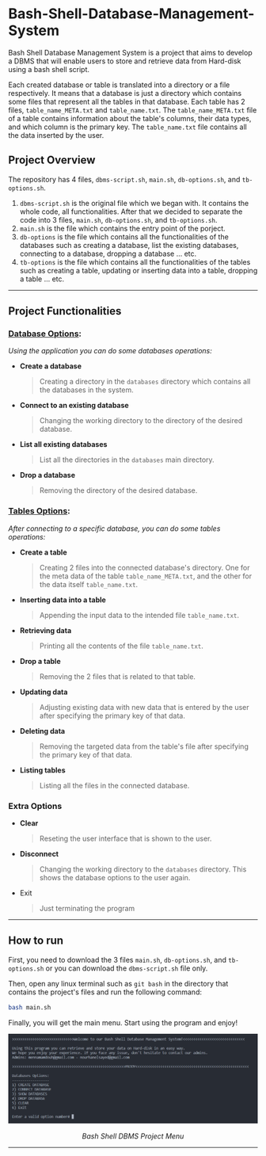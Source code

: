 # Bash-Shell-Database-Management-System
Bash Shell Database Management System is a project that aims to develop a DBMS that will enable users to store and retrieve data from Hard-disk using a bash shell script.

Each created database or table is translated into a directory or a file respectively. It means that a database is just a directory which contains some files that represent all the tables in that database. Each table has 2 files, `table_name_META.txt` and `table_name.txt`. The `table_name_META.txt` file of a table contains information about the table's columns, their data types, and which column is the primary key. The `table_name.txt` file contains all the data inserted by the user.

## Project Overview ##

The repository has 4 files, `dbms-script.sh`, `main.sh`, `db-options.sh`, and `tb-options.sh`.

1. `dbms-script.sh` is the original file which we began with. It contains the whole code, all functionalities. After that we decided to separate the code into 3 files, `main.sh`, `db-options.sh`, and `tb-options.sh`.
2. `main.sh` is the file which contains the entry point of the porject.
3. `db-options` is the file which contains all the functionalities of the databases such as creating a database, list the existing databases, connecting to a database, dropping a database ... etc.
4. `tb-options` is the file which contains all the functionalities of the tables such as creating a table, updating or inserting data into a table, dropping a table ... etc.

---

## Project Functionalities ##

### <u>Database Options</u>: ###

*Using the application you can do some databases operations:*

- __Create a database__
    > Creating a directory in the `databases` directory which contains all the databases in the system.

- __Connect to an existing database__
  > Changing the working directory to the directory of the desired database.

- __List all existing databases__
  > List all the directories in the `databases` main directory.

- __Drop a database__
  > Removing the directory of the desired database.


### <u>Tables Options</u>: ###
*After connecting to a specific database, you can do some tables operations:*

- __Create a table__
  > Creating 2 files into the connected database's directory. One for the meta data of the table `table_name_META.txt`, and the other for the data itself `table_name.txt`.

- __Inserting data into a table__
  > Appending the input data to the intended file `table_name.txt`.

- __Retrieving data__
  > Printing all the contents of the file `table_name.txt`.

- __Drop a table__
  > Removing the 2 files that is related to that table.

- __Updating data__
  > Adjusting existing data with new data that is entered by the user after specifying the primary key of that data.

- __Deleting data__
  > Removing the targeted data from the table's file after specifying the primary key of that data.

- __Listing tables__
  > Listing all the files in the connected database.

### Extra Options ###

- __Clear__
  > Reseting the user interface that is shown to the user.

- __Disconnect__
  > Changing the working directory to the `databases` directory. This shows the database options to the user again.

- Exit
  > Just terminating the program

---

## How to run ##

First, you need to download the 3 files `main.sh`, `db-options.sh`, and `tb-options.sh` or you can download the `dbms-script.sh` file only.

Then, open any linux terminal such as `git bash` in the directory that contains the project's files and run the following command:
```bash
bash main.sh
```

Finally, you will get the main menu. Start using the program and enjoy!

<div align="center">
    <img src="dbms-options.png" alt="Image">
    <p><em>Bash Shell DBMS Project Menu</em></p>
</div>

---